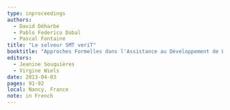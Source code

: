 ```yaml
---
type: inproceedings
authors:
  - David Déharbe
  - Pablo Federico Dobal
  - Pascal Fontaine
title: "Le solveur SMT veriT"
booktitle: "Approches Formelles dans l'Assistance au Développement de Logiciels (AFADL 2013)"
editors:
  - Jeanine Souquières
  - Virgine Wiels
date: 2013-04-03
pages: 91-92
local: Nancy, France
note: in French
---
```

